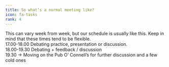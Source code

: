 ```yaml
---
title: So what’s a normal meeting like?
icon: fa-tasks
rank: 4
---
```


This can vary week from week, but our schedule is usually like this. Keep in mind that these times tend to be flexible.<br>
17.00-18.00 Debating practice, presentation or discussion.<br>
18.00-19.30 Debating + feedback / discussion<br>
19.30 -> Moving on the Pub O’ Connell’s for further discussion and a few cold ones
